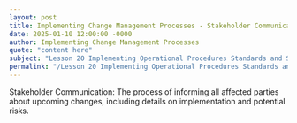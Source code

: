 ```yaml
---
layout: post
title: Implementing Change Management Processes - Stakeholder Communication
date: 2025-01-10 12:00:00 -0000
author: Implementing Change Management Processes
quote: "content here"
subject: "Lesson 20 Implementing Operational Procedures Standards and Specifications"
permalink: "/Lesson 20 Implementing Operational Procedures Standards and Specifications/Implementing Change Management Processes/Implementing Change Management Processes - Stakeholder Communication"
---
```


Stakeholder Communication: The process of informing all affected parties about upcoming changes, including details on implementation and potential risks.
